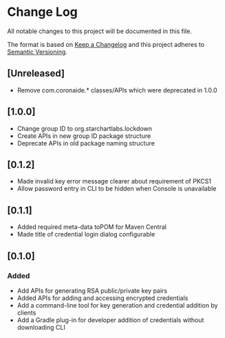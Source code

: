 # Change Log
All notable changes to this project will be documented in this file.

The format is based on [Keep a Changelog](http://keepachangelog.com/)
and this project adheres to [Semantic Versioning](http://semver.org/).

## [Unreleased]
- Remove com.coronaide.* classes/APIs which were deprecated in 1.0.0

## [1.0.0]
- Change group ID to org.starchartlabs.lockdown
- Create APIs in new group ID package structure
- Deprecate APIs in old package naming structure

## [0.1.2]
- Made invalid key error message clearer about requirement of PKCS1
- Allow password entry in CLI to be hidden when Console is unavailable

## [0.1.1]
- Added required meta-data toPOM for Maven Central
- Made title of credential login dialog configurable

## [0.1.0]
### Added
- Add APIs for generating RSA public/private key pairs
- Added APIs for adding and accessing encrypted credentials
- Add a command-line tool for key generation and credential addition by clients
- Add a Gradle plug-in for developer addition of credentials without downloading CLI
